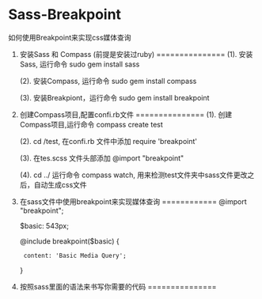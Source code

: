 Sass-Breakpoint
===============

如何使用Breakpoint来实现css媒体查询


1. 安装Sass 和 Compass (前提是安装过ruby)
===============
    (1). 安装Sass, 运行命令 sudo gem install sass

    (2). 安装Compass, 运行命令 sudo gem install compass

    (3). 安装Breakpiont，运行命令 sudo gem install breakpoint



2. 创建Compass项目,配置confi.rb文件
===============
    (1). 创建Compass项目,运行命令 compass create test

    (2). cd /test, 在confi.rb 文件中添加 require 'breakpoint' 

    (3). 在tes.scss 文件头部添加 @import "breakpoint"

    (4). cd ../  运行命令 compass watch, 用来检测test文件夹中sass文件更改之后，自动生成css文件



3. 在sass文件中使用breakpoint来实现媒体查询
============
    @import "breakpoint";
 
    $basic: 543px;
 
    @include breakpoint($basic) {
 
        content: 'Basic Media Query';
 
    }
  


4. 按照sass里面的语法来书写你需要的代码
===============

